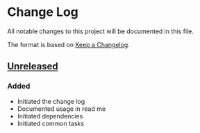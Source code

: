 # Change Log
All notable changes to this project will be documented in this file.

The format is based on [Keep a Changelog](http://keepachangelog.com/).

## [Unreleased]

### Added
- Initiated the change log
- Documented usage in read me
- Initiated dependencies
- Initiated common tasks

[Unreleased]: https://github.com/plumula/soles/compare/init...HEAD
